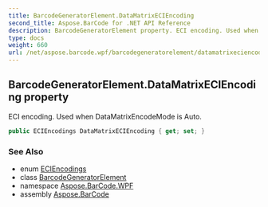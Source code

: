 ```yaml
---
title: BarcodeGeneratorElement.DataMatrixECIEncoding
second_title: Aspose.BarCode for .NET API Reference
description: BarcodeGeneratorElement property. ECI encoding. Used when DataMatrixEncodeMode is Auto
type: docs
weight: 660
url: /net/aspose.barcode.wpf/barcodegeneratorelement/datamatrixeciencoding/
---
```

## BarcodeGeneratorElement.DataMatrixECIEncoding property

ECI encoding. Used when DataMatrixEncodeMode is Auto.

```csharp
public ECIEncodings DataMatrixECIEncoding { get; set; }
```

### See Also

* enum [ECIEncodings](../../../aspose.barcode.generation/eciencodings/)
* class [BarcodeGeneratorElement](../)
* namespace [Aspose.BarCode.WPF](../../barcodegeneratorelement/)
* assembly [Aspose.BarCode](../../../)


